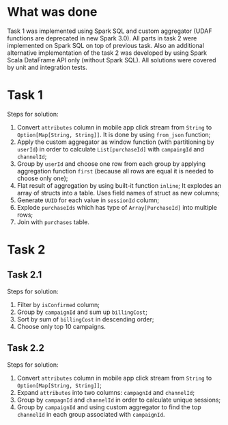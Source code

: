 # What was done
Task 1 was implemented using Spark SQL and custom aggregator (UDAF functions are deprecated in new Spark 3.0).
All parts in task 2 were implemented on Spark SQL on top of previous task. 
Also an additional alternative implementation of the task 2 was developed 
by using Spark Scala DataFrame API only (without Spark SQL).
All solutions were covered by unit and integration tests.
 
# Task 1
Steps for solution:
1. Convert `attributes` column in mobile app click stream from `String` to `Option[Map[String, String]]`.
It is done by using `from_json` function;
2. Apply the custom aggregator as window function (with partitioning by `userId`) in order to calculate `List[purchaseId]` with `campaingId` and `channelId`;
3. Group by `userId` and choose one row from each group by applying aggregation function `first` 
(because all rows are equal it is needed to choose only one);
4. Flat result of aggregation by using built-it function `inline`;
It explodes an array of structs into a table. Uses field names of struct as new columns;
5. Generate `UUID` for each value in `sessionId` column;
6. Explode `purchaseIds` which has type of `Array[PurchaseId]` into multiple rows;
6. Join with `purchases` table.
  
# Task 2

## Task 2.1
Steps for solution:
1. Filter by `isConfirmed` column;
2. Group by `campaignId` and sum up `billingCost`;
3. Sort by sum of `billingCost` in descending order;
4. Choose only top 10 campaigns. 

## Task 2.2
Steps for solution:
1. Convert `attributes` column in mobile app click stream from `String` to `Option[Map[String, String]]`;
2. Expand `attributes` into two columns: `campagnId` and `channelId`;
3. Group by `campagnId` and `channelId` in order to calculate unique sessions;
3. Group by `campaignId` and using custom aggregator to find the top `channelId` in each group associated 
with `campaignId`.
